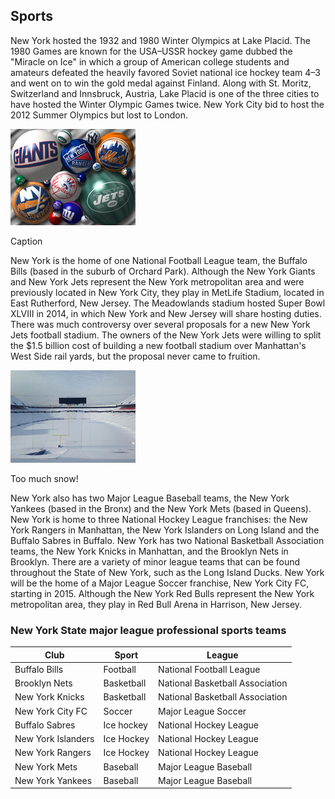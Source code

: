 ## Sports
New York hosted the 1932 and 1980 Winter Olympics at Lake Placid. The 1980 Games are known for the USA–USSR hockey game dubbed the "Miracle on Ice" in which a group of American college students and amateurs defeated the heavily favored Soviet national ice hockey team 4–3 and went on to win the gold medal against Finland. Along with St. Moritz, Switzerland and Innsbruck, Austria, Lake Placid is one of the three cities to have hosted the Winter Olympic Games twice. New York City bid to host the 2012 Summer Olympics but lost to London.

<div class="photo-right">
	<img src="../images/sports1.jpg" alt="">
	<p>Caption</p>
</div>

New York is the home of one National Football League team, the Buffalo Bills (based in the suburb of Orchard Park). Although the New York Giants and New York Jets represent the New York metropolitan area and were previously located in New York City, they play in MetLife Stadium, located in East Rutherford, New Jersey. The Meadowlands stadium hosted Super Bowl XLVIII in 2014, in which New York and New Jersey will share hosting duties. There was much controversy over several proposals for a new New York Jets football stadium. The owners of the New York Jets were willing to split the $1.5 billion cost of building a new football stadium over Manhattan's West Side rail yards, but the proposal never came to fruition.

<div class="photo-left">
	<img src="../images/sports2.jpg" alt="">
	<p>Too much snow!</p>
</div>

New York also has two Major League Baseball teams, the New York Yankees (based in the Bronx) and the New York Mets (based in Queens). New York is home to three National Hockey League franchises: the New York Rangers in Manhattan, the New York Islanders on Long Island and the Buffalo Sabres in Buffalo. New York has two National Basketball Association teams, the New York Knicks in Manhattan, and the Brooklyn Nets in Brooklyn. There are a variety of minor league teams that can be found throughout the State of New York, such as the Long Island Ducks. New York will be the home of a Major League Soccer franchise, New York City FC, starting in 2015. Although the New York Red Bulls represent the New York metropolitan area, they play in Red Bull Arena in Harrison, New Jersey.


### New York State major league professional sports teams

Club               | Sport      | League
-------------------|------------|--------------------------------
Buffalo Bills      | Football   | National Football League
Brooklyn Nets      | Basketball | National Basketball Association
New York Knicks    | Basketball | National Basketball Association
New York City FC   | Soccer     | Major League Soccer
Buffalo Sabres     | Ice hockey | National Hockey League
New York Islanders | Ice Hockey | National Hockey League
New York Rangers   | Ice Hockey | National Hockey League
New York Mets      | Baseball   | Major League Baseball
New York Yankees   | Baseball   | Major League Baseball
